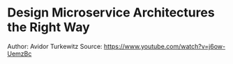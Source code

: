 # Design Microservice Architectures the Right Way

Author: Avidor Turkewitz
Source: https://www.youtube.com/watch?v=j6ow-UemzBc
